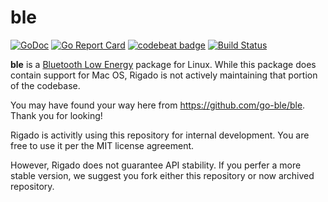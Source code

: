 # ble

[![GoDoc](https://godoc.org/github.com/go-ble/ble?status.svg)](https://godoc.org/github.com/go-ble/ble)
[![Go Report Card](https://goreportcard.com/badge/go-ble/ble)](https://goreportcard.com/report/go-ble/ble)
[![codebeat badge](https://codebeat.co/badges/ba9fae6e-77d2-4173-8587-36ac8756676b)](https://codebeat.co/projects/github-com-go-ble-ble-master)
[![Build Status](https://travis-ci.org/go-ble/ble.svg?branch=master)](https://travis-ci.org/go-ble/ble)

**ble** is a [Bluetooth Low Energy](https://en.wikipedia.org/wiki/Bluetooth_Low_Energy) package for Linux.
While this package does contain support for Mac OS, Rigado is not actively maintaining that portion of
the codebase.

You may have found your way here from https://github.com/go-ble/ble. Thank you for looking!

Rigado is activitly using this repository for internal development. You are free to use it per the MIT license
agreement.

However, Rigado does not guarantee API stability. If you perfer a more stable version, we suggest you fork either
this repository or now archived repository.



